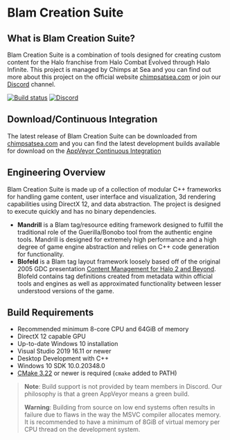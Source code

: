 # Blam Creation Suite
## What is Blam Creation Suite?
Blam Creation Suite is a combination of tools designed for creating custom content for the Halo franchise from Halo Combat Evolved through Halo Infinite. This project is managed by Chimps at Sea and you can find out more about this project on the official website [chimpsatsea.com](https://chimpsatsea.com) or join our [Discord](https://discord.gg/chimpsatsea) channel.

[![Build status](https://ci.appveyor.com/api/projects/status/tjha8f9o6brbbc4k/branch/master?svg=true)](https://ci.appveyor.com/project/ChimpMods/Blam-Creation-Suite/branch/master) [![Discord](https://img.shields.io/discord/598260526480359454?label=Discord)](https://discord.gg/chimpsatsea)

## Download/Continuous Integration
The latest release of Blam Creation Suite can be downloaded from [chimpsatsea.com](https://chimpsatsea.com) and you can find the latest development builds available for download on the [AppVeyor Continuous Integration]([https://ci.appveyor.com/project/ChimpsAtSea/Blam-Creation-Suite/branch/master/artifacts](https://ci.appveyor.com/project/ChimpsAtSea/Blam-Creation-Suite/branch/master/artifacts))

## Engineering Overview
Blam Creation Suite is made up of a collection of modular C++ frameworks for handling game content, user interface and visualization, 3d rendering capabilities using DirectX 12, and data abstraction. The project is designed to execute quickly and has no binary dependencies.
*    **Mandrill** is a Blam tag/resource editing framework designed to fulfill the traditional role of the Guerilla/Bonobo tool from the authentic engine tools. Mandrill is designed for extremely high performance and a high degree of game engine abstraction and relies on C++ code generation for functionality.
*    **Blofeld** is a Blam tag layout framework loosely based off of the original 2005 GDC presentation [Content Management for Halo 2 and Beyond]([https://nikon.bungie.org/misc/gdc2005_mnoguchi/](http://nikon.bungie.org/misc/gdc2005_mnoguchi/)). Blofeld contains tag definitions created from metadata within official tools and engines as well as approximated functionality between lesser understood versions of the game.

## Build Requirements
* Recommended minimum 8-core CPU and 64GiB of memory
* DirectX 12 capable GPU
* Up-to-date Windows 10 installation
* Visual Studio 2019 16.11 or newer
* Desktop Development with C++
* Windows 10 SDK 10.0.20348.0
* [CMake 3.22]([https://cmake.org/download/](https://cmake.org/download/)) or newer is required (`cmake` added to PATH)

> **Note**: Build support is not provided by team members in Discord. Our philosophy is that a green AppVeyor means a green build.
> 
> **Warning**: Building from source on low end systems often results in failure due to flaws in the way the MSVC compiler allocates memory. It is recommended to have a minimum of 8GiB of virtual memory per CPU thread on the development system.
>

